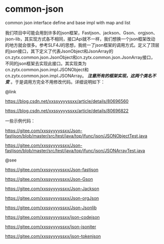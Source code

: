 # common-json
common json interface define and base impl with map and  list

我们项目中可能会用到许多的json框架，Fastjson、jackson、Gson、orgjson、json-lib，其实现方式各不相同，接口Api就不一样，我们想换一个json框架改动的地方就会很多。参考SLF4J的思想，我统一了json框架的调用方式。定义了顶层的json接口，其下定义了代表JsonObject和JsonArray的cn.zytx.common.json.JsonObject和cn.zytx.common.json.JsonArray接口，不同的json框架去实现此接口。其实现类为cn.zytx.common.json.impl.JSONObject和cn.zytx.common.json.impl.JSONArray。 **_注意所有的框架实现，这两个类名不变_** 。于是调用方完全不用修改代码。详细说明如下：

@link 

https://blog.csdn.net/xxssyyyyssxx/article/details/80696560

https://blog.csdn.net/xxssyyyyssxx/article/details/80696822


一些示例代码：

https://gitee.com/xxssyyyyssxx/Json-fastjson/blob/master/src/test/java/top/jfunc/json/JSONObjectTest.java

https://gitee.com/xxssyyyyssxx/Json-fastjson/blob/master/src/test/java/top/jfunc/json/JSONArrayTest.java


@see 

https://gitee.com/xxssyyyyssxx/Json-fastjson

https://gitee.com/xxssyyyyssxx/Json-Gson

https://gitee.com/xxssyyyyssxx/Json-Jackson

https://gitee.com/xxssyyyyssxx/Json-orgJson

https://gitee.com/xxssyyyyssxx/Json-Jsonlib

https://gitee.com/xxssyyyyssxx/json-codejson

https://gitee.com/xxssyyyyssxx/json-jsoniter

https://gitee.com/xxssyyyyssxx/json-tokenjson




